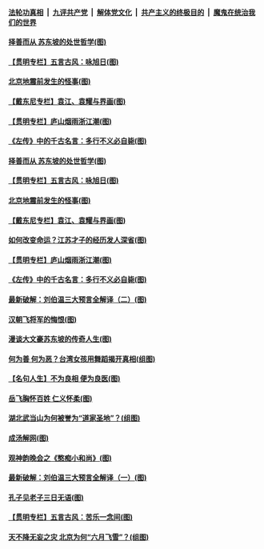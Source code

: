 

####  [法轮功真相](../../../../basic/blob/master/README.md?t=07191402) &nbsp;|&nbsp; [九评共产党](../../../../9ping.md/blob/master/README.md?t=07191402) &nbsp;|&nbsp; [解体党文化](../../../../jtdwh.md/blob/master/README.md?t=07191402)  &nbsp;|&nbsp; [共产主义的终极目的](../../../../gczydzjmd.md/blob/master/README.md?t=07191402) &nbsp;|&nbsp; [魔鬼在统治我们的世界](../../../../mgztzwmdsj.md/blob/master/README.md?t=07191402) 

#### [择善而从 苏东坡的处世哲学(图)](../pages/p7/939825.md?t=07191402) 

#### [【贯明专栏】五言古风：咏旭日(图)](../pages/p7/939500.md?t=07191402) 

#### [北京地震前发生的怪事(图)](../pages/p7/940022.md?t=07191402) 

#### [【戴东尼专栏】袁江、袁耀与界画(图)](../pages/p7/937878.md?t=07191402) 

#### [【贯明专栏】庐山烟雨浙江潮(图)](../pages/p7/936827.md?t=07191402) 

#### [《左传》中的千古名言：多行不义必自毙(图)](../pages/p7/939910.md?t=07191402) 

#### [择善而从 苏东坡的处世哲学(图)](../pages/p7/939825.md?t=07191402) 

#### [【贯明专栏】五言古风：咏旭日(图)](../pages/p7/939500.md?t=07191402) 

#### [北京地震前发生的怪事(图)](../pages/p7/940022.md?t=07191402) 

#### [【戴东尼专栏】袁江、袁耀与界画(图)](../pages/p7/937878.md?t=07191402) 

#### [如何改变命运？江苏才子的经历发人深省(图)](../pages/p7/939897.md?t=07191402) 

#### [【贯明专栏】庐山烟雨浙江潮(图)](../pages/p7/936827.md?t=07191402) 

#### [《左传》中的千古名言：多行不义必自毙(图)](../pages/p7/939910.md?t=07191402) 

#### [最新破解：刘伯温三大预言全解译（二）(图)](../pages/p7/939583.md?t=07191402) 

#### [汉朝飞将军的悔恨(图)](../pages/p7/939586.md?t=07191402) 

#### [漫谈大文豪苏东坡的传奇人生(图)](../pages/p7/939821.md?t=07191402) 

#### [何为善 何为恶？台湾女孩用舞蹈揭开真相(组图)](../pages/p7/939469.md?t=07191402) 

#### [【名句人生】不为良相 便为良医(图)](../pages/p7/939701.md?t=07191402) 

#### [岳飞胸怀百姓 仁义怀柔(图)](../pages/p7/939584.md?t=07191402) 

#### [湖北武当山为何被誉为“道家圣地”？(组图)](../pages/p7/939679.md?t=07191402) 

#### [成汤解网(图)](../pages/p7/939400.md?t=07191402) 

#### [观神韵晚会之《憨痴小和尚》(图)](../pages/p7/936179.md?t=07191402) 

#### [最新破解：刘伯温三大预言全解译（一）(图)](../pages/p7/939582.md?t=07191402) 

#### [孔子见老子三日无语(图)](../pages/p7/939396.md?t=07191402) 

#### [【贯明专栏】五言古风：苦乐一念间(图)](../pages/p7/939498.md?t=07191402) 

#### [天不降无妄之灾 北京为何“六月飞雪”？(组图)](../pages/p7/939481.md?t=07191402) 

